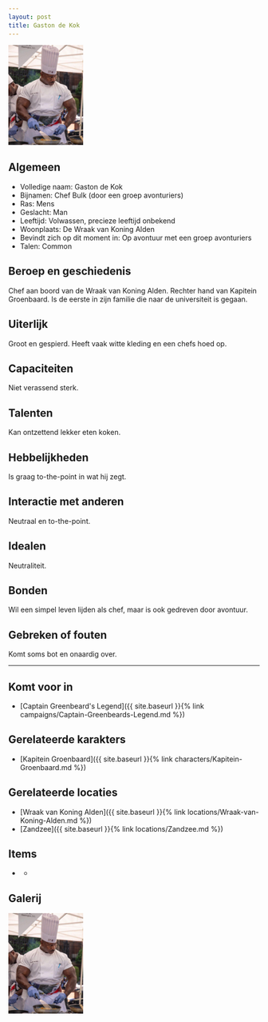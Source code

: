 ```yaml
---
layout: post
title: Gaston de Kok
---
```


<img src="../images/Gaston de Kok.jpg" alt="Gaston de Kok" width=150>

## Algemeen
* Volledige naam: Gaston de Kok
* Bijnamen: Chef Bulk (door een groep avonturiers)
* Ras: Mens
* Geslacht: Man
* Leeftijd: Volwassen, precieze leeftijd onbekend
* Woonplaats: De Wraak van Koning Alden
* Bevindt zich op dit moment in: Op avontuur met een groep avonturiers
* Talen: Common

## Beroep en geschiedenis
Chef aan boord van de Wraak van Koning Alden. Rechter hand van Kapitein Groenbaard. Is de eerste in zijn familie die naar de universiteit is gegaan.

## Uiterlijk
Groot en gespierd. Heeft vaak witte kleding en een chefs hoed op.

## Capaciteiten
Niet verassend sterk.

## Talenten
Kan ontzettend lekker eten koken.

## Hebbelijkheden
Is graag to-the-point in wat hij zegt.

## Interactie met anderen
Neutraal en to-the-point.

## Idealen
Neutraliteit.

## Bonden
Wil een simpel leven lijden als chef, maar is ook gedreven door avontuur.

## Gebreken of fouten
Komt soms bot en onaardig over.

---

## Komt voor in
* [Captain Greenbeard's Legend]({{ site.baseurl }}{% link campaigns/Captain-Greenbeards-Legend.md %})

## Gerelateerde karakters
* [Kapitein Groenbaard]({{ site.baseurl }}{% link characters/Kapitein-Groenbaard.md %})

## Gerelateerde locaties
* [Wraak van Koning Alden]({{ site.baseurl }}{% link locations/Wraak-van-Koning-Alden.md %})
* [Zandzee]({{ site.baseurl }}{% link locations/Zandzee.md %})

## Items
* -

## Galerij
<img src="../images/Gaston de Kok.jpg" alt="Gaston de Kok" width=150>
